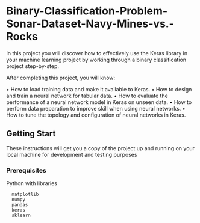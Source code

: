 # Binary-Classification-Problem-Sonar-Dataset-Navy-Mines-vs.-Rocks

In this project you will discover how to effectively use the Keras library in your machine learning project by working through a binary classification project step-by-step.

After completing this project, you will know:

•	How to load training data and make it available to Keras.
•	How to design and train a neural network for tabular data.
•	How to evaluate the performance of a neural network model in Keras on unseen data.
•	How to perform data preparation to improve skill when using neural networks.
•	How to tune the topology and configuration of neural networks in Keras.

## Getting Start
These instructions will get you a copy of the project up and running on your local machine for development and testing purposes

### Prerequisites
Python with libraries
```
  matplotlib
  numpy 
  pandas
  keras
  sklearn
```
